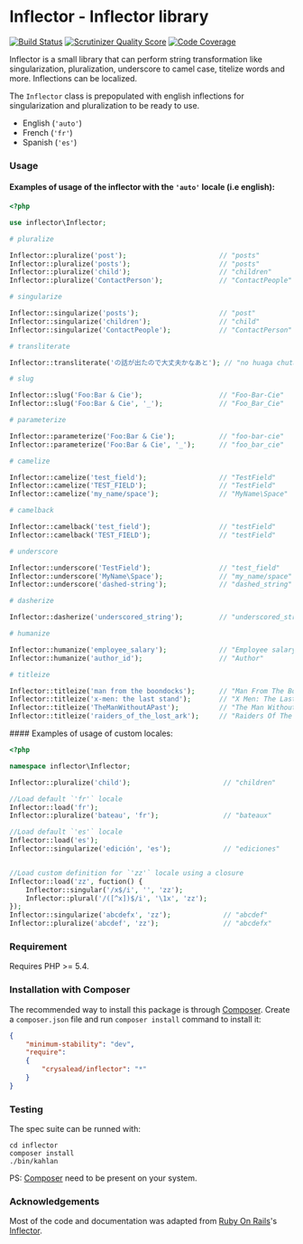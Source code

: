 # Inflector - Inflector library

[![Build Status](https://travis-ci.org/crysalead/inflector.png?branch=master)](https://travis-ci.org/crysalead/inflector) [![Scrutinizer Quality Score](https://scrutinizer-ci.com/g/crysalead/inflector/badges/quality-score.png?b=master)](https://scrutinizer-ci.com/g/crysalead/inflector/) [![Code Coverage](https://scrutinizer-ci.com/g/crysalead/inflector/badges/coverage.png?b=master)](https://scrutinizer-ci.com/g/crysalead/inflector/)

Inflector is a small library that can perform string transformation like singularization, pluralization, underscore to camel case, titelize words
and more. Inflections can be localized.

The `Inflector` class is prepopulated with english inflections for singularization and pluralization to be ready to use.

- English (`'auto'`)
- French (`'fr'`)
- Spanish (`'es'`)


### Usage

#### Examples of usage of the inflector with the `'auto'` locale (i.e english):

```php
<?php

use inflector\Inflector;

# pluralize

Inflector::pluralize('post');                       // "posts"
Inflector::pluralize('posts');                      // "posts"
Inflector::pluralize('child');                      // "children"
Inflector::pluralize('ContactPerson');              // "ContactPeople"

# singularize

Inflector::singularize('posts');                    // "post"
Inflector::singularize('children');                 // "child"
Inflector::singularize('ContactPeople');            // "ContactPerson"

# transliterate

Inflector::transliterate('の話が出たので大丈夫かなあと'); // "no huaga chutanode da zhang fukanaato"

# slug

Inflector::slug('Foo:Bar & Cie');                   // "Foo-Bar-Cie"
Inflector::slug('Foo:Bar & Cie', '_');              // "Foo_Bar_Cie"

# parameterize

Inflector::parameterize('Foo:Bar & Cie');           // "foo-bar-cie"
Inflector::parameterize('Foo:Bar & Cie', '_');      // "foo_bar_cie"

# camelize

Inflector::camelize('test_field');                  // "TestField"
Inflector::camelize('TEST_FIELD');                  // "TestField"
Inflector::camelize('my_name/space');               // "MyName\Space"

# camelback

Inflector::camelback('test_field');                 // "testField"
Inflector::camelback('TEST_FIELD');                 // "testField"

# underscore

Inflector::underscore('TestField');                 // "test_field"
Inflector::underscore('MyName\Space');              // "my_name/space"
Inflector::underscore('dashed-string');             // "dashed_string"

# dasherize

Inflector::dasherize('underscored_string');         // "underscored_string"

# humanize

Inflector::humanize('employee_salary');             // "Employee salary"
Inflector::humanize('author_id');                   // "Author"

# titleize

Inflector::titleize('man from the boondocks');      // "Man From The Boondocks"
Inflector::titleize('x-men: the last stand');       // "X Men: The Last Stand"
Inflector::titleize('TheManWithoutAPast');          // "The Man Without A Past"
Inflector::titleize('raiders_of_the_lost_ark');     // "Raiders Of The Lost Ark"

```

#### Examples of usage of custom locales:

```php
<?php

namespace inflector\Inflector;

Inflector::pluralize('child');                       // "children"

//Load default `'fr'` locale
Inflector::load('fr');
Inflector::pluralize('bateau', 'fr');                // "bateaux"

//Load default `'es'` locale
Inflector::load('es');
Inflector::singularize('edición', 'es');             // "ediciones"


//Load custom definition for `'zz'` locale using a closure
Inflector::load('zz', fuction() {
	Inflector::singular('/x$/i', '', 'zz');
    Inflector::plural('/([^x])$/i', '\1x', 'zz');
});
Inflector::singularize('abcdefx', 'zz');             // "abcdef"
Inflector::pluralize('abcdef', 'zz');                // "abcdefx"
```


### Requirement

Requires PHP >= 5.4.


### Installation with Composer

The recommended way to install this package is through [Composer](http://getcomposer.org/).
Create a `composer.json` file and run `composer install` command to install it:

```json
{
	"minimum-stability": "dev",
	"require":
	{
		"crysalead/inflector": "*"
	}
}
```


### Testing


The spec suite can be runned with:


```
cd inflector
composer install
./bin/kahlan
```

PS: [Composer](http://getcomposer.org/) need to be present on your system.


### Acknowledgements

Most of the code and documentation was adapted from [Ruby On Rails](http://rubyonrails.org/)'s
[Inflector](http://api.rubyonrails.org/classes/ActiveSupport/Inflector.html).